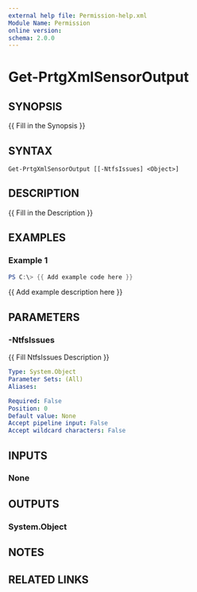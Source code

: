 ```yaml
---
external help file: Permission-help.xml
Module Name: Permission
online version:
schema: 2.0.0
---
```


# Get-PrtgXmlSensorOutput

## SYNOPSIS
{{ Fill in the Synopsis }}

## SYNTAX

```
Get-PrtgXmlSensorOutput [[-NtfsIssues] <Object>]
```

## DESCRIPTION
{{ Fill in the Description }}

## EXAMPLES

### Example 1
```powershell
PS C:\> {{ Add example code here }}
```

{{ Add example description here }}

## PARAMETERS

### -NtfsIssues
{{ Fill NtfsIssues Description }}

```yaml
Type: System.Object
Parameter Sets: (All)
Aliases:

Required: False
Position: 0
Default value: None
Accept pipeline input: False
Accept wildcard characters: False
```

## INPUTS

### None

## OUTPUTS

### System.Object
## NOTES

## RELATED LINKS
